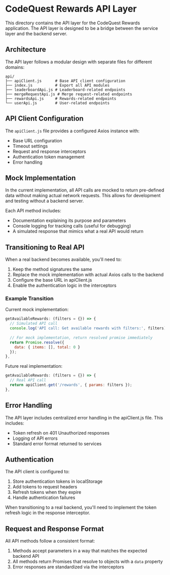 # CodeQuest Rewards API Layer

This directory contains the API layer for the CodeQuest Rewards application. The API layer is designed to be a bridge between the service layer and the backend server. 

## Architecture

The API layer follows a modular design with separate files for different domains:

```
api/
├── apiClient.js      # Base API client configuration
├── index.js          # Export all API modules
├── leaderboardApi.js # Leaderboard-related endpoints
├── mergeRequestApi.js # Merge request-related endpoints
├── rewardsApi.js     # Rewards-related endpoints
└── userApi.js        # User-related endpoints
```

## API Client Configuration

The `apiClient.js` file provides a configured Axios instance with:

- Base URL configuration
- Timeout settings
- Request and response interceptors
- Authentication token management
- Error handling

## Mock Implementation

In the current implementation, all API calls are mocked to return pre-defined data without making actual network requests. This allows for development and testing without a backend server.

Each API method includes:
- Documentation explaining its purpose and parameters
- Console logging for tracking calls (useful for debugging)
- A simulated response that mimics what a real API would return

## Transitioning to Real API

When a real backend becomes available, you'll need to:

1. Keep the method signatures the same
2. Replace the mock implementation with actual Axios calls to the backend
3. Configure the base URL in apiClient.js
4. Enable the authentication logic in the interceptors

### Example Transition

Current mock implementation:
```javascript
getAvailableRewards: (filters = {}) => {
  // Simulated API call
  console.log('API call: Get available rewards with filters:', filters);
  
  // For mock implementation, return resolved promise immediately
  return Promise.resolve({ 
    data: { items: [], total: 0 } 
  });
},
```

Future real implementation:
```javascript
getAvailableRewards: (filters = {}) => {
  // Real API call
  return apiClient.get('/rewards', { params: filters });
},
```

## Error Handling

The API layer includes centralized error handling in the apiClient.js file. This includes:

- Token refresh on 401 Unauthorized responses
- Logging of API errors
- Standard error format returned to services

## Authentication

The API client is configured to:

1. Store authentication tokens in localStorage
2. Add tokens to request headers
3. Refresh tokens when they expire
4. Handle authentication failures

When transitioning to a real backend, you'll need to implement the token refresh logic in the response interceptor.

## Request and Response Format

All API methods follow a consistent format:

1. Methods accept parameters in a way that matches the expected backend API
2. All methods return Promises that resolve to objects with a `data` property
3. Error responses are standardized via the interceptors
